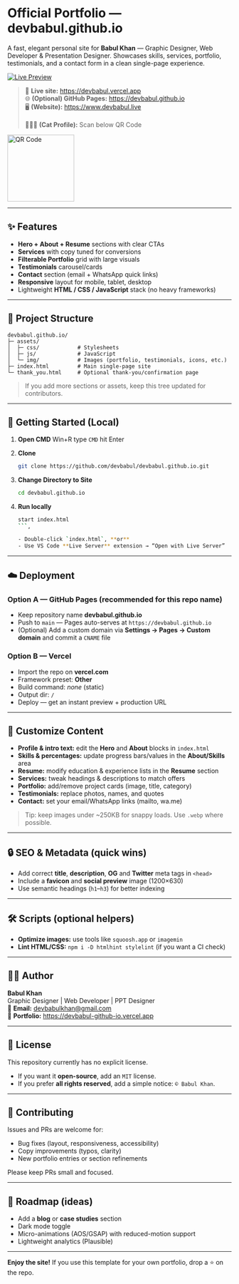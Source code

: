 # Official Portfolio — **devbabul.github.io**

A fast, elegant personal site for **Babul Khan** — Graphic Designer, Web Developer & Presentation Designer. Showcases skills, services, portfolio, testimonials, and a contact form in a clean single-page experience.

[![Live Preview](https://devbabul.github.io/assets/img/Live_Preview_Thumbnail.jpg)](https://devbabul.github.io/)

> 🔗 **Live site:** https://devbabul.vercel.app  
> 🌐 **(Optional) GitHub Pages:** https://devbabul.github.io  
> 🖥️ **(Website):** https://www.devbabul.live <br>  
> 🧑🏻‍💻 **(Cat Profile):** Scan below QR Code  

<a href="https://www.devbabul.live" target="_blank">
  <img src="https://devbabul.github.io/assets/img/HeartQR.png" alt="QR Code" width="150">
</a>

---

## ✨ Features

- **Hero + About + Resume** sections with clear CTAs  
- **Services** with copy tuned for conversions  
- **Filterable Portfolio** grid with large visuals  
- **Testimonials** carousel/cards  
- **Contact** section (email + WhatsApp quick links)  
- **Responsive** layout for mobile, tablet, desktop  
- Lightweight **HTML / CSS / JavaScript** stack (no heavy frameworks)

---

## 📁 Project Structure

```
devbabul.github.io/
├─ assets/
│  ├─ css/            # Stylesheets
│  ├─ js/             # JavaScript
│  └─ img/            # Images (portfolio, testimonials, icons, etc.)
├─ index.html         # Main single-page site
└─ thank_you.html     # Optional thank-you/confirmation page
```

> If you add more sections or assets, keep this tree updated for contributors.

---

## 🚀 Getting Started (Local)

1. **Open CMD**
   Win+R type `CMD` hit Enter

2. **Clone**
   ```bash
   git clone https://github.com/devbabul/devbabul.github.io.git
   ```

3. **Change Directory to Site**
   ```bash
   cd devbabul.github.io
   ```
4. **Run locally**
   ```bash
   start index.html
   ```,
   
   - Double-click `index.html`, **or**
   - Use VS Code **Live Server** extension → “Open with Live Server”

---

## ☁️ Deployment

### Option A — GitHub Pages (recommended for this repo name)
- Keep repository name **devbabul.github.io**
- Push to `main` — Pages auto-serves at `https://devbabul.github.io`
- (Optional) Add a custom domain via **Settings → Pages → Custom domain** and commit a `CNAME` file

### Option B — Vercel
- Import the repo on **vercel.com**
- Framework preset: **Other**
- Build command: _none_ (static)
- Output dir: `/`  
- Deploy — get an instant preview + production URL

---

## 🧩 Customize Content

- **Profile & intro text:** edit the **Hero** and **About** blocks in `index.html`  
- **Skills & percentages:** update progress bars/values in the **About/Skills** area  
- **Resume:** modify education & experience lists in the **Resume** section  
- **Services:** tweak headings & descriptions to match offers  
- **Portfolio:** add/remove project cards (image, title, category)  
- **Testimonials:** replace photos, names, and quotes  
- **Contact:** set your email/WhatsApp links (mailto, wa.me)

> Tip: keep images under ~250KB for snappy loads. Use `.webp` where possible.

---

## 🔒 SEO & Metadata (quick wins)

- Add correct **title**, **description**, **OG** and **Twitter** meta tags in `<head>`
- Include a **favicon** and **social preview** image (1200×630)
- Use semantic headings (`h1`–`h3`) for better indexing

---

## 🛠️ Scripts (optional helpers)

- **Optimize images:** use tools like `squoosh.app` or `imagemin`  
- **Lint HTML/CSS:** `npm i -D htmlhint stylelint` (if you want a CI check)

---

## 🧑‍💻 Author

**Babul Khan**  
Graphic Designer | Web Developer | PPT Designer  
📧 **Email:** devbabulkhan@gmail.com  
🔗 **Portfolio:** https://devbabul-github-io.vercel.app

---

## 📜 License

This repository currently has no explicit license.  
- If you want it **open-source**, add an `MIT` license.  
- If you prefer **all rights reserved**, add a simple notice: `© Babul Khan`.

---

## 🤝 Contributing

Issues and PRs are welcome for:
- Bug fixes (layout, responsiveness, accessibility)
- Copy improvements (typos, clarity)
- New portfolio entries or section refinements

Please keep PRs small and focused.

---

## 🧭 Roadmap (ideas)

- Add a **blog** or **case studies** section  
- Dark mode toggle  
- Micro-animations (AOS/GSAP) with reduced-motion support  
- Lightweight analytics (Plausible)  

---

**Enjoy the site!** If you use this template for your own portfolio, drop a ⭐️ on the repo.
